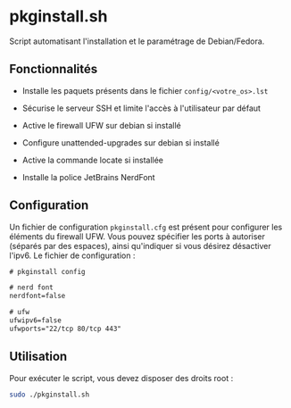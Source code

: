 # pkginstall.sh

Script automatisant l'installation et le paramétrage de Debian/Fedora.

## Fonctionnalités

- Installe les paquets présents dans le fichier `config/<votre_os>.lst` 

- Sécurise le serveur SSH et limite l'accès à l'utilisateur par défaut

- Active le firewall UFW sur debian si installé

- Configure unattended-upgrades sur debian si installé

- Active la commande locate si installée

- Installe la police JetBrains NerdFont

## Configuration

Un fichier de configuration `pkginstall.cfg` est présent pour configurer les éléments du firewall UFW. Vous pouvez spécifier les ports à autoriser (séparés par des espaces), ainsi qu'indiquer si vous désirez désactiver l'ipv6. Le fichier de configuration : 

```txt
# pkginstall config

# nerd font
nerdfont=false

# ufw
ufwipv6=false
ufwports="22/tcp 80/tcp 443"
```

## Utilisation

Pour exécuter le script, vous devez disposer des droits root :

```bash
sudo ./pkginstall.sh
```
